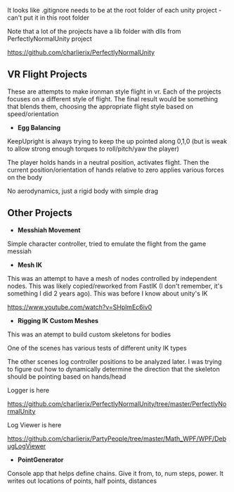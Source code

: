It looks like .gitignore needs to be at the root folder of each unity project - can't put it in this root folder

Note that a lot of the projects have a lib folder with dlls from PerfectlyNormalUnity project

https://github.com/charlierix/PerfectlyNormalUnity


## VR Flight Projects

These are attempts to make ironman style flight in vr.  Each of the projects focuses on a different style of  flight.  The final result would be something that blends them, choosing the appropriate flight style based on speed/orientation

- **Egg Balancing**

KeepUpright is always trying to keep the up pointed along 0,1,0 (but is weak to allow strong enough torques to roll/pitch/yaw the player)

The player holds hands in a neutral position, activates flight.  Then the current position/orientation of hands relative to zero applies various forces on the body

No aerodynamics, just a rigid body with simple drag


## Other Projects

- **Messhiah Movement**

Simple character controller, tried to emulate the flight from the game messiah

- **Mesh IK**

This was an attempt to have a mesh of nodes controlled by independent nodes.  This was likely copied/reworked from FastIK (I don't remember, it's something I did 2 years ago).  This was before I know about unity's IK

https://www.youtube.com/watch?v=SHplmEc6iv0

- **Rigging IK Custom Meshes**

This was an atempt to build custom skeletons for bodies

One of the scenes has various tests of different unity IK types

The other scenes log controller positions to be analyzed later.  I was trying to figure out how to dynamically determine the direction that the skeleton should be pointing based on hands/head

Logger is here

https://github.com/charlierix/PerfectlyNormalUnity/tree/master/PerfectlyNormalUnity

Log Viewer is here

https://github.com/charlierix/PartyPeople/tree/master/Math_WPF/WPF/DebugLogViewer

- **PointGenerator**

Console app that helps define chains.  Give it from, to, num steps, power.  It writes out locations of points, half points, distances
